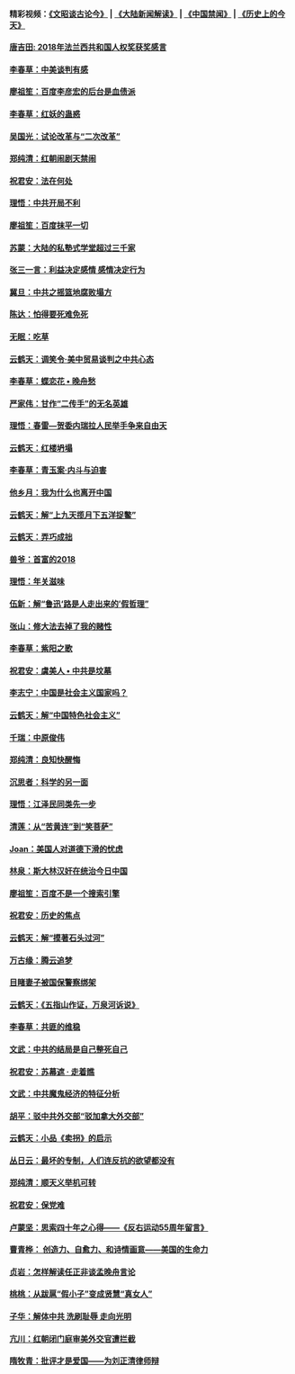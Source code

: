 #### 精彩视频：[《文昭谈古论今》](https://github.com/gfw-breaker/wenzhao) | [《大陆新闻解读》](https://github.com/gfw-breaker/ntdtv-comedy) | [《中国禁闻》](https://github.com/gfw-breaker/ntdtv-news) | [《历史上的今天》](https://github.com/gfw-breaker/today-in-history) 

#### [唐吉田: 2018年法兰西共和国人权奖获奖感言](../pages/nsc993/n11021537.md?t=02031522) 

#### [李春草：中美谈判有感](../pages/nsc993/n11019776.md?t=02031522) 

#### [廖祖笙：百度李彦宏的后台是血债派](../pages/nsc993/n11019767.md?t=02031522) 

#### [李春草：红妖的蛊惑](../pages/nsc993/n11017095.md?t=02031522) 

#### [吴国光：试论改革与“二次改革”](../pages/nsc993/n11017055.md?t=02031522) 

#### [郑纯清：红朝闹剧天禁闹](../pages/nsc993/n11017030.md?t=02031522) 

#### [祝君安：法在何处](../pages/nsc993/n11017021.md?t=02031522) 

#### [理悟：中共开局不利](../pages/nsc993/n11016938.md?t=02031522) 

#### [廖祖笙：百度抹平一切](../pages/nsc993/n11014925.md?t=02031522) 

#### [苏蒙：大陆的私塾式学堂超过三千家](../pages/nsc993/n11014334.md?t=02031522) 

#### [张三一言：利益决定感情 感情决定行为](../pages/nsc993/n11012463.md?t=02031522) 

#### [冀旦：中共之摇篮地腐败塌方](../pages/nsc993/n11009533.md?t=02031522) 

#### [陈达：怕得要死难免死](../pages/nsc993/n11009520.md?t=02031522) 

#### [无眠：吃草](../pages/nsc993/n11007940.md?t=02031522) 

#### [云鹤天：调笑令‧美中贸易谈判之中共心态](../pages/nsc993/n11007670.md?t=02031522) 

#### [李春草：蝶恋花  •  晚舟愁](../pages/nsc993/n11006605.md?t=02031522) 

#### [严家伟：甘作“二传手”的无名英雄](../pages/nsc993/n11005340.md?t=02031522) 

#### [理悟：春雷—贺委内瑞拉人民举手争来自由天](../pages/nsc993/n11005334.md?t=02031522) 

#### [云鹤天：红楼坍塌](../pages/nsc993/n11005318.md?t=02031522) 

#### [李春草：青玉案·内斗与迫害](../pages/nsc993/n11005306.md?t=02031522) 

#### [他乡月：我为什么也离开中国](../pages/nsc993/n11003553.md?t=02031522) 

#### [云鹤天：解“上九天揽月下五洋捉鳖”](../pages/nsc993/n11000750.md?t=02031522) 

#### [云鹤天：弄巧成拙](../pages/nsc993/n11000722.md?t=02031522) 

#### [兽爷：首富的2018](../pages/nsc993/n11000693.md?t=02031522) 

#### [理悟：年关滋味](../pages/nsc993/n10998847.md?t=02031522) 

#### [伍新：解“鲁迅‘路是人走出来的’假哲理”](../pages/nsc993/n10998777.md?t=02031522) 

#### [张山：修大法去掉了我的赌性](../pages/nsc993/n10997702.md?t=02031522) 

#### [李春草：紫阳之歌](../pages/nsc993/n10997679.md?t=02031522) 

#### [祝君安：虞美人 • 中共是坟墓](../pages/nsc993/n10996090.md?t=02031522) 

#### [李志宁：中国是社会主义国家吗？](../pages/nsc993/n10996097.md?t=02031522) 

#### [云鹤天：解“中国特色社会主义”](../pages/nsc993/n10996043.md?t=02031522) 

#### [千瑞：中原俊伟](../pages/nsc993/n10995401.md?t=02031522) 

#### [郑纯清：良知快醒悔](../pages/nsc993/n10995385.md?t=02031522) 

#### [沉思者：科学的另一面](../pages/nsc993/n10996074.md?t=02031522) 

#### [理悟：江泽民同类先一步](../pages/nsc993/n10995378.md?t=02031522) 

#### [清莲：从“苦黄连”到“笑菩萨”](../pages/nsc993/n10995466.md?t=02031522) 

#### [Joan：美国人对道德下滑的忧虑](../pages/nsc993/n10995424.md?t=02031522) 

#### [林泉：斯大林汉奸在统治今日中国](../pages/nsc993/n10995210.md?t=02031522) 

#### [廖祖笙：百度不是一个搜索引擎](../pages/nsc993/n10994961.md?t=02031522) 

#### [祝君安：历史的焦点](../pages/nsc993/n10994925.md?t=02031522) 

#### [云鹤天：解“摸著石头过河”](../pages/nsc993/n10993325.md?t=02031522) 

#### [万古缘：腾云追梦](../pages/nsc993/n10993120.md?t=02031522) 

#### [目睹妻子被国保警察绑架](../pages/nsc993/n10991525.md?t=02031522) 

#### [云鹤天：《五指山作证，万泉河诉说》](../pages/nsc993/n10991603.md?t=02031522) 

#### [李春草：共匪的维稳](../pages/nsc993/n10991348.md?t=02031522) 

#### [文武：中共的结局是自己整死自己](../pages/nsc993/n10989899.md?t=02031522) 

#### [祝君安：苏幕遮 · 走着瞧](../pages/nsc993/n10988901.md?t=02031522) 

#### [文武：中共魔鬼经济的特征分析](../pages/nsc993/n10987387.md?t=02031522) 

#### [胡平：驳中共外交部“驳加拿大外交部”](../pages/nsc993/n10987378.md?t=02031522) 

#### [云鹤天：小品《卖拐》的启示](../pages/nsc993/n10984392.md?t=02031522) 

#### [丛日云：最坏的专制，人们连反抗的欲望都没有](../pages/nsc993/n10984377.md?t=02031522) 

#### [郑纯清：顺天义举机可转](../pages/nsc993/n10984369.md?t=02031522) 

#### [祝君安：保党难](../pages/nsc993/n10984362.md?t=02031522) 

#### [卢蒙坚：思索四十年之心得——《反右运动55周年留言》](../pages/nsc993/n10984355.md?t=02031522) 

#### [曹青桦： 创造力、自愈力、和诗情画意——美国的生命力](../pages/nsc993/n10984216.md?t=02031522) 

#### [贞岩：怎样解读任正非谈孟晚舟言论](../pages/nsc993/n10984650.md?t=02031522) 

#### [桃桃：从跋扈“假小子”变成贤慧“真女人”](../pages/nsc993/n10984416.md?t=02031522) 

#### [子华：解体中共 洗刷耻辱 走向光明](../pages/nsc993/n10984019.md?t=02031522) 

#### [亢川：红朝闭门庭审美外交官遭拦截](../pages/nsc993/n10984050.md?t=02031522) 

#### [隋牧青：批评才是爱国——为刘正清律师辩](../pages/nsc993/n10983057.md?t=02031522) 

